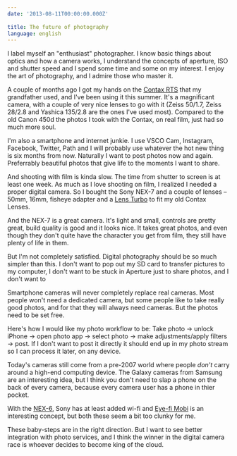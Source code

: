 ```yaml
---
date: '2013-08-11T00:00:00.000Z'
 
title: The future of photography
language: english
---
```


I label myself an "enthusiast" photographer. I know basic things about optics and how a camera works, I understand the concepts of aperture, ISO and shutter speed and I spend some time and some on my interest. I enjoy the art of photography, and I admire those who master it.

A couple of months ago I got my hands on the [Contax RTS](http://camerapedia.wikia.com/wiki/Contax_RTS) that my grandfather used, and I've been using it this summer. It's a magnificant camera, with a couple of very nice lenses to go with it (Zeiss 50/1.7, Zeiss 28/2.8 and Yashica 135/2.8 are the ones I've used most). Compared to the old Canon 450d the photos I took with the Contax, on real film, just had so much more soul.

I'm also a smartphone and internet junkie. I use VSCO Cam, Instagram, Facebook, Twitter, Path and I will probably use whatever the hot new thing is six months from now. Naturally I want to post photos now and again. Preferrably beautiful photos that give life to the moments I want to share.

And shooting with film is kinda slow. The time from shutter to screen is at least one week. As much as I love shooting on film, I realized I needed a proper digital camera. So I bought the Sony NEX-7 and a couple of lenses – 50mm, 16mm, fisheye adapter and a [Lens Turbo](http://www.mirrorlessworld.com/?p=6265) to fit my old Contax Lenses.

And the NEX-7 is a great camera. It's light and small, controls are pretty great, build quality is good and it looks nice. It takes great photos, and even though they don't quite have the character you get from film, they still have plenty of life in them.

But I'm not completely satisfied. Digital photography should be so much simpler than this. I don't want to pop out my SD card to transfer pictures to my computer, I don't want to be stuck in Aperture just to share photos, and I don't want to

Smartphone cameras will never completely replace real cameras. Most people won't need a dedicated camera, but some people like to take really good photos, and for that they will always need cameras. But the photos need to be set free.

Here's how I would like my photo workflow to be: Take photo -> unlock iPhone -> open photo app -> select photo -> make adjustments/apply filters -> post. If I don't want to post it directly it should end up in my photo stream so I can process it later, on any device.

Today's cameras still come from a pre-2007 world where people _don't_ carry around a high-end computing device. The Galaxy cameras from Samsung are an interesting idea, but I think you don't need to slap a phone on the back of every camera, because every camera user has a phone in thier pocket.

With the [NEX-6](http://www.dpreview.com/reviews/sony-alpha-nex-6), Sony has at least added wi-fi and [Eye-fi Mobi](http://www.eye.fi/products/mobi) is an interesting concept, but both these seem a bit too clunky for me.

These baby-steps are in the right direction. But I want to see better integration with photo services, and I think the winner in the digital camera race is whoever decides to become king of the cloud.
